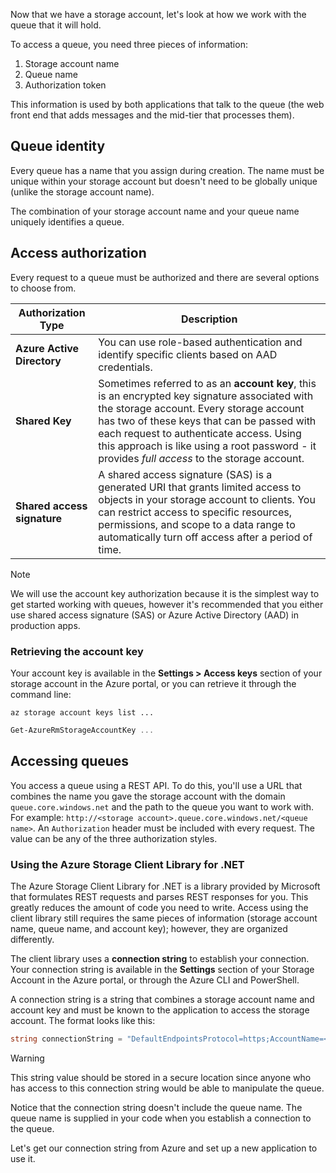 Now that we have a storage account, let's look at how we work with the queue that it will hold.

To access a queue, you need three pieces of information:

 1. Storage account name
 2. Queue name
 3. Authorization token

This information is used by both applications that talk to the queue (the web front end that adds messages and the mid-tier that processes them).

## Queue identity

Every queue has a name that you assign during creation. The name must be unique within your storage account but doesn't need to be globally unique (unlike the storage account name).

The combination of your storage account name and your queue name uniquely identifies a queue.

## Access authorization

Every request to a queue must be authorized and there are several options to choose from.

| Authorization Type | Description |
|--------------------|-------------|
| **Azure Active Directory** | You can use role-based authentication and identify specific clients based on AAD credentials. |
| **Shared Key** | Sometimes referred to as an **account key**, this is an encrypted key signature associated with the storage account. Every storage account has two of these keys that can be passed with each request to authenticate access. Using this approach is like using a root password - it provides _full access_ to the storage account. |
| **Shared access signature** | A shared access signature (SAS) is a generated URI that grants limited access to objects in your storage account to clients. You can restrict access to specific resources, permissions, and scope to a data range to automatically turn off access after a period of time.  |

> [!NOTE]
> We will use the account key authorization because it is the simplest way to get started working with queues, however it's recommended that you either use shared access signature (SAS) or Azure Active Directory (AAD) in production apps.

### Retrieving the account key
 
Your account key is available in the **Settings > Access keys** section of your storage account in the Azure portal, or you can retrieve it through the command line:

```azurecli
az storage account keys list ...
```

```powershell
Get-AzureRmStorageAccountKey ...
```

## Accessing queues

You access a queue using a REST API. To do this, you'll use a URL that combines the name you gave the storage account with the domain `queue.core.windows.net` and the path to the queue you want to work with. For example: `http://<storage account>.queue.core.windows.net/<queue name>`. An `Authorization` header must be included with every request. The value can be any of the three authorization styles.

### Using the Azure Storage Client Library for .NET

The Azure Storage Client Library for .NET is a library provided by Microsoft that formulates REST requests and parses REST responses for you. This greatly reduces the amount of code you need to write. Access using the client library still requires the same pieces of information (storage account name, queue name, and account key); however, they are organized differently.

The client library uses a **connection string** to establish your connection. Your connection string is available in the **Settings** section of your Storage Account in the Azure portal, or through the Azure CLI and PowerShell.

A connection string is a string that combines a storage account name and account key and must be known to the application to access the storage account. The format looks like this:

```csharp
string connectionString = "DefaultEndpointsProtocol=https;AccountName=<your storage account name>;AccountKey=<your key>;EndpointSuffix=core.windows.net"
```

> [!WARNING]
> This string value should be stored in a secure location since anyone who has access to this connection string would be able to manipulate the queue.

Notice that the connection string doesn't include the queue name. The queue name is supplied in your code when you establish a connection to the queue.

Let's get our connection string from Azure and set up a new application to use it.
